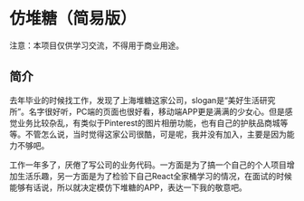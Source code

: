 # 仿堆糖（简易版）

注意：本项目仅供学习交流，不得用于商业用途。

## 简介

去年毕业的时候找工作，发现了上海堆糖这家公司，slogan是“美好生活研究所”。名字很好听，PC端的页面也很好看，移动端APP更是满满的少女心。但是感觉业务比较杂乱，有类似于Pinterest的图片相册功能，也有自己的护肤品商城等等。不管怎么说，当时觉得这家公司很酷，可是呢，我并没有加入，主要是因为能力不够吧。

工作一年多了，厌倦了写公司的业务代码。一方面是为了搞一个自己的个人项目增加生活乐趣，另一方面是为了检验下自己React全家桶学习的情况，在面试的时候能够有话说，所以就决定模仿下堆糖的APP，表达一下我的敬意吧。